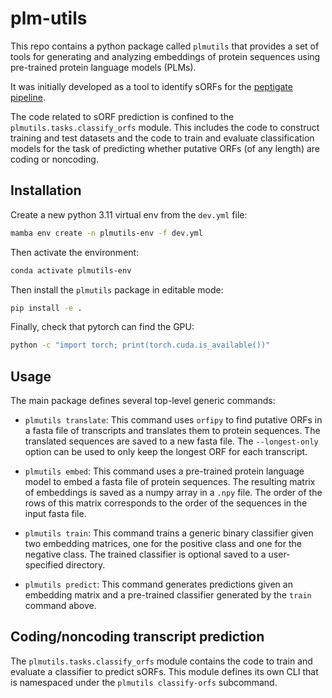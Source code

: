 # plm-utils
This repo contains a python package called `plmutils` that provides a set of tools for generating and analyzing embeddings of protein sequences using pre-trained protein language models (PLMs).

It was initially developed as a tool to identify sORFs for the [peptigate pipeline](https://github.com/Arcadia-Science/peptigate).

The code related to sORF prediction is confined to the `plmutils.tasks.classify_orfs` module. This includes the code to construct training and test datasets and the code to train and evaluate classification models for the task of predicting whether putative ORFs (of any length) are coding or noncoding.


## Installation
Create a new python 3.11 virtual env from the `dev.yml` file:
```bash
mamba env create -n plmutils-env -f dev.yml
```

Then activate the environment:
```bash
conda activate plmutils-env
```

Then install the `plmutils` package in editable mode:
```bash
pip install -e .
```

Finally, check that pytorch can find the GPU:
```bash
python -c "import torch; print(torch.cuda.is_available())"
```

## Usage
The main package defines several top-level generic commands:

- `plmutils translate`: This command uses `orfipy` to find putative ORFs in a fasta file of transcripts and translates them to protein sequences. The translated sequences are saved to a new fasta file. The `--longest-only` option can be used to only keep the longest ORF for each transcript.

- `plmutils embed`: This command uses a pre-trained protein language model to embed a fasta file of protein sequences. The resulting matrix of embeddings is saved as a numpy array in a `.npy` file. The order of the rows of this matrix corresponds to the order of the sequences in the input fasta file.

- `plmutils train`: This command trains a generic binary classifier given two embedding matrices, one for the positive class and one for the negative class. The trained classifier is optional saved to a user-specified directory.

- `plmutils predict`: This command generates predictions given an embedding matrix and a pre-trained classifier generated by the `train` command above.


## Coding/noncoding transcript prediction
The `plmutils.tasks.classify_orfs` module contains the code to train and evaluate a classifier to predict sORFs. This module defines its own CLI that is namespaced under the `plmutils classify-orfs` subcommand.
